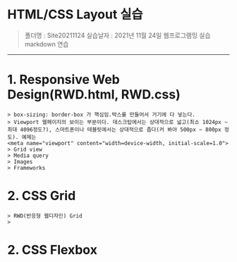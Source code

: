 # HTML/CSS Layout 실습
> 폴더명 : Site20211124
> 실습날자 : 2021년 11월 24일 웹프로그램밍 실습 markdown 연습
---  
# 1. Responsive Web Design(RWD.html, RWD.css)
    > box-sizing: border-box 가 핵심임.박스를 만들어서 거기에 다 넣는다.
    > Viewport 웹페이지의 보이는 부분이다. 데스크탑에서는 상대적으로 넓고(최소 1024px ~ 최대 4096정도?), 스마트폰이나 테블릿에서는 상대적으로 좁다(커 봐야 500px ~ 800px 정도). 예제는
    <meta name="viewport" content="width=device-width, initial-scale=1.0">
    > Grid view
    > Media query
    > Images
    > Frameworks

# 2. CSS Grid
    > RWD(반응형 웹디자인) Grid
    >
# 2. CSS Flexbox

